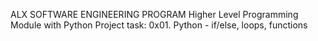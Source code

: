 ALX SOFTWARE ENGINEERING PROGRAM
Higher Level Programming Module with Python
Project task: 0x01. Python - if/else, loops, functions
